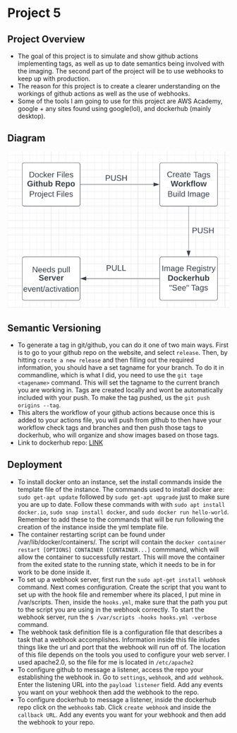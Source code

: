# Project 5

## Project Overview

- The goal of this project is to simulate and show github actions implementing tags, as well as up to date semantics being involved with the imaging. The second part
of the project will be to use webhooks to keep up with production.
- The reason for this project is to create a clearer understanding on the workings of github actions as well as the use of webhooks.
- Some of the tools I am going to use for this project are AWS Academy, google + any sites found using google(lol), and dockerhub (mainly desktop).

## Diagram

![HENRY-CD-DIAGRAM](images/HENRY_CD_DIAGRAM.png)

## Semantic Versioning

- To generate a tag in git/github, you can do it one of two main ways. First is to go to your github repo on the website, and select `release`. Then, by hitting `create a new release` and then filling out the required information, you should have a set tagname for your branch. To do it in commandline, which is what I did, you  need to use the `git tage <tagename>` command. This will set the tagname to the current branch you are working in. Tags are created locally and wont be automatically included with your push. To make the tag pushed, us the `git push origins --tag`.
- This alters the workflow of your github actions because once this is added to your actions file, you will push from github to then have your workflow check tags and branches and then push those tags to dockerhub, who will organize and show images based on those tags.
- Link to dockerhub repo: [LINK](https://hub.docker.com/repository/docker/carsonehenry/3120cicd/general)

## Deployment

- To install docker onto an instance, set the install commands inside the template file of the instance. The commands used to install docker are: `sudo get-apt update` followed by `sudo get-apt upgrade` just to make sure you are up to date. Follow these commands with with `sudo apt install docker.io`, `sudo snap install docker`, and  `sudo docker run hello-world`. Remember to add these to the commands that will be run following the creation of the instance inside the yml template file.
- The container restarting script can be found under /var/lib/docker/containers/. The script will contain the `docker container restart [OPTIONS] CONTAINER [CONTAINER...]` commmand, which will allow the container to successfully restart. This will move the container from the exited state to the running state, which it needs to be in for work to be done inside it.
- To set up a webhook server, first run the `sudo apt-get install webhook` command. Next comes configuration. Create the script that you want to set up with the hook file and remember where its placed, I put mine in /var/scripts. Then, inside the `hooks.yml`, make sure that the path you put to the script you are using in the webhook correctly. To start the webhook server, run the `$ /var/scripts -hooks hooks.yml -verbose` command.
- The webhook task definition file is a configuration file that describes a task that a webhook accomplishes. Information inside this file inludes things like the url and port that the webhook will run off of. The location of this file depends on the tools you used to configure your web server. I used apache2.0, so the file for me is located in `/etc/apache2`
- To configure github to message a listener, access the repo your establishing the webhook in. Go to `settings`, `webhook`, and `add webhook`. Enter the listening URL into the `payload listener` field. Add any events you want on your webhook then add the webhook to the repo.
- To configure dockerhub to message a listener, inside the dockerhub repo click on the `webhooks` tab. Click `create webhook` and inside the `callback URL`. Add any events you want for your webhook and then add the webhook to your repo.
